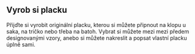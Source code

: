 Vyrob si placku
---------------

Přijďte si vyrobit originální placku, kterou si můžete připnout na klopu u saka, na tričko nebo třeba na batoh. Vybrat si můžete mezi mezi předem designovanými vzory, anebo si můžete nakreslit a popsat vlastní placku úplně sami.